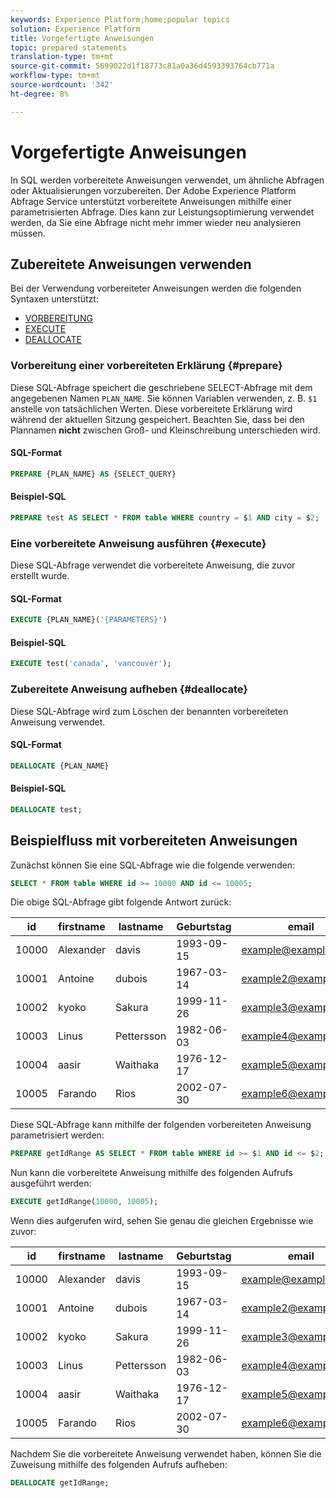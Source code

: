 ```yaml
---
keywords: Experience Platform;home;popular topics
solution: Experience Platform
title: Vorgefertigte Anweisungen
topic: prepared statements
translation-type: tm+mt
source-git-commit: 5699022d1f18773c81a0a36d4593393764cb771a
workflow-type: tm+mt
source-wordcount: '342'
ht-degree: 8%

---
```



# Vorgefertigte Anweisungen

In SQL werden vorbereitete Anweisungen verwendet, um ähnliche Abfragen oder Aktualisierungen vorzubereiten. Der Adobe Experience Platform Abfrage Service unterstützt vorbereitete Anweisungen mithilfe einer parametrisierten Abfrage. Dies kann zur Leistungsoptimierung verwendet werden, da Sie eine Abfrage nicht mehr immer wieder neu analysieren müssen.

## Zubereitete Anweisungen verwenden

Bei der Verwendung vorbereiteter Anweisungen werden die folgenden Syntaxen unterstützt:

- [VORBEREITUNG](#prepare)
- [EXECUTE](#execute)
- [DEALLOCATE](#deallocate)

### Vorbereitung einer vorbereiteten Erklärung {#prepare}

Diese SQL-Abfrage speichert die geschriebene SELECT-Abfrage mit dem angegebenen Namen `PLAN_NAME`. Sie können Variablen verwenden, z. B. `$1` anstelle von tatsächlichen Werten. Diese vorbereitete Erklärung wird während der aktuellen Sitzung gespeichert. Beachten Sie, dass bei den Plannamen **nicht** zwischen Groß- und Kleinschreibung unterschieden wird.

#### SQL-Format

```sql
PREPARE {PLAN_NAME} AS {SELECT_QUERY}
```

#### Beispiel-SQL

```sql
PREPARE test AS SELECT * FROM table WHERE country = $1 AND city = $2;
```

### Eine vorbereitete Anweisung ausführen {#execute}

Diese SQL-Abfrage verwendet die vorbereitete Anweisung, die zuvor erstellt wurde.

#### SQL-Format

```sql
EXECUTE {PLAN_NAME}('{PARAMETERS}')
```

#### Beispiel-SQL

```sql
EXECUTE test('canada', 'vancouver');
```

### Zubereitete Anweisung aufheben {#deallocate}

Diese SQL-Abfrage wird zum Löschen der benannten vorbereiteten Anweisung verwendet.

#### SQL-Format

```sql
DEALLOCATE {PLAN_NAME}
```

#### Beispiel-SQL

```sql
DEALLOCATE test;
```

## Beispielfluss mit vorbereiteten Anweisungen

Zunächst können Sie eine SQL-Abfrage wie die folgende verwenden:

```sql
SELECT * FROM table WHERE id >= 10000 AND id <= 10005;
```

Die obige SQL-Abfrage gibt folgende Antwort zurück:

| id | firstname | lastname | Geburtstag | email | city | country |
|--- | --------- | -------- | --------- | ----- | ------- | ---- |
| 10000 | Alexander | davis | 1993-09-15 | example@example.com | Vancouver | Kanada |
| 10001 | Antoine | dubois | 1967-03-14 | example2@example.com | Paris | Frankreich |
| 10002 | kyoko | Sakura | 1999-11-26 | example3@example.com | Tokio | Japan |
| 10003 | Linus | Pettersson | 1982-06-03 | example4@example.com | Stockholm | Schweden |
| 10004 | aasir | Waithaka | 1976-12-17 | example5@example.com | Nairobi | Kenia |
| 10005 | Farando | Rios | 2002-07-30 | example6@example.com | Santiago | Chile |

Diese SQL-Abfrage kann mithilfe der folgenden vorbereiteten Anweisung parametrisiert werden:

```sql
PREPARE getIdRange AS SELECT * FROM table WHERE id >= $1 AND id <= $2; 
```

Nun kann die vorbereitete Anweisung mithilfe des folgenden Aufrufs ausgeführt werden:

```sql
EXECUTE getIdRange(10000, 10005);
```

Wenn dies aufgerufen wird, sehen Sie genau die gleichen Ergebnisse wie zuvor:

| id | firstname | lastname | Geburtstag | email | city | country |
|--- | --------- | -------- | --------- | ----- | ------- | ---- |
| 10000 | Alexander | davis | 1993-09-15 | example@example.com | Vancouver | Kanada |
| 10001 | Antoine | dubois | 1967-03-14 | example2@example.com | Paris | Frankreich |
| 10002 | kyoko | Sakura | 1999-11-26 | example3@example.com | Tokio | Japan |
| 10003 | Linus | Pettersson | 1982-06-03 | example4@example.com | Stockholm | Schweden |
| 10004 | aasir | Waithaka | 1976-12-17 | example5@example.com | Nairobi | Kenia |
| 10005 | Farando | Rios | 2002-07-30 | example6@example.com | Santiago | Chile |

Nachdem Sie die vorbereitete Anweisung verwendet haben, können Sie die Zuweisung mithilfe des folgenden Aufrufs aufheben:

```sql
DEALLOCATE getIdRange;
```
